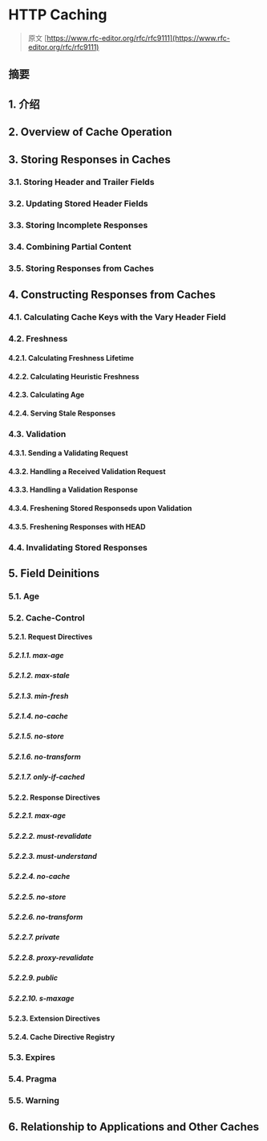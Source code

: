 # HTTP Caching

> 原文 [https://www.rfc-editor.org/rfc/rfc9111](https://www.rfc-editor.org/rfc/rfc9111)

## 摘要

## 1. 介绍

## 2. Overview of Cache Operation

## 3. Storing Responses in Caches

### 3.1. Storing Header and Trailer Fields

### 3.2. Updating Stored Header Fields

### 3.3. Storing Incomplete Responses

### 3.4. Combining Partial Content

### 3.5. Storing Responses from Caches

## 4. Constructing Responses from Caches

### 4.1. Calculating Cache Keys with the Vary Header Field

### 4.2. Freshness

#### 4.2.1. Calculating Freshness Lifetime

#### 4.2.2. Calculating Heuristic Freshness

#### 4.2.3. Calculating Age

#### 4.2.4. Serving Stale Responses

### 4.3. Validation

#### 4.3.1. Sending a Validating Request

#### 4.3.2. Handling a Received Validation Request

#### 4.3.3. Handling a Validation Response

#### 4.3.4. Freshening Stored Responseds upon Validation

#### 4.3.5. Freshening Responses with HEAD

### 4.4. Invalidating Stored Responses

## 5. Field Deinitions

### 5.1. Age

### 5.2. Cache-Control

#### 5.2.1. Request Directives

##### 5.2.1.1. max-age

##### 5.2.1.2. max-stale

##### 5.2.1.3. min-fresh

##### 5.2.1.4. no-cache

##### 5.2.1.5. no-store

##### 5.2.1.6. no-transform

##### 5.2.1.7. only-if-cached

#### 5.2.2. Response Directives

##### 5.2.2.1. max-age

##### 5.2.2.2. must-revalidate

##### 5.2.2.3. must-understand

##### 5.2.2.4. no-cache

##### 5.2.2.5. no-store

##### 5.2.2.6. no-transform

##### 5.2.2.7. private

##### 5.2.2.8. proxy-revalidate

##### 5.2.2.9. public

##### 5.2.2.10. s-maxage

#### 5.2.3. Extension Directives

#### 5.2.4. Cache Directive Registry

### 5.3. Expires

### 5.4. Pragma

### 5.5. Warning

## 6. Relationship to Applications and Other Caches
